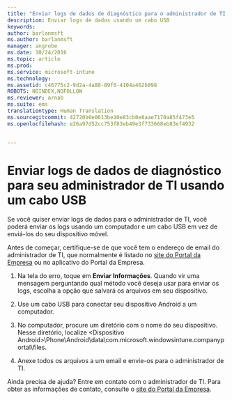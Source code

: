 ```yaml
---
title: "Enviar logs de dados de diagnóstico para o administrador de TI usando um cabo USB | Microsoft Intune"
description: Enviar logs de dados usando um cabo USB
keywords: 
author: barlanmsft
ms.author: barlanmsft
manager: angrobe
ms.date: 10/24/2016
ms.topic: article
ms.prod: 
ms.service: microsoft-intune
ms.technology: 
ms.assetid: c46775c2-9d2a-4a88-89f0-4104a462b898
ROBOTS: NOINDEX,NOFOLLOW
ms.reviewer: arnab
ms.suite: ems
translationtype: Human Translation
ms.sourcegitcommit: 42720b0e0613be10e83cb0e8aae7170a85f473e5
ms.openlocfilehash: e26a97d52cc753f83eb49e3f733668eb83ef4932


---
```



# <a name="send-diagnostic-data-logs-to-your-it-admin-using-a-usb-cable"></a>Enviar logs de dados de diagnóstico para seu administrador de TI usando um cabo USB

Se você quiser enviar logs de dados para o administrador de TI, você poderá enviar os logs usando um computador e um cabo USB em vez de enviá-los do seu dispositivo móvel.

 Antes de começar, certifique-se de que você tem o endereço de email do administrador de TI, que normalmente é listado no [site do Portal da Empresa](http://portal.manage.microsoft.com) ou no aplicativo do Portal da Empresa.

1.  Na tela do erro, toque em **Enviar Informações**. Quando vir uma mensagem perguntando qual método você deseja usar para enviar os logs, escolha a opção que salvará os arquivos em seu dispositivo.

2.  Use um cabo USB para conectar seu dispositivo Android a um computador.

3.  No computador, procure um diretório com o nome do seu dispositivo. Nesse diretório, localize &lt;Dispositivo Android&gt;\Phone\Android\data\com.microsoft.windowsintune.companyportal\files\.

4.  Anexe todos os arquivos a um email e envie-os para o administrador de TI.

Ainda precisa de ajuda? Entre em contato com o administrador de TI. Para obter as informações de contato, consulte o [site do Portal da Empresa](http://portal.manage.microsoft.com).



<!--HONumber=Oct16_HO2-->


